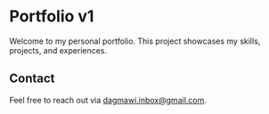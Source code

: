 # Portfolio v1

Welcome to my personal portfolio. This project showcases my skills, projects, and experiences.

## Contact

Feel free to reach out via [dagmawi.inbox@gmail.com](mailto:dagmawi.inbox@gmail.com).
